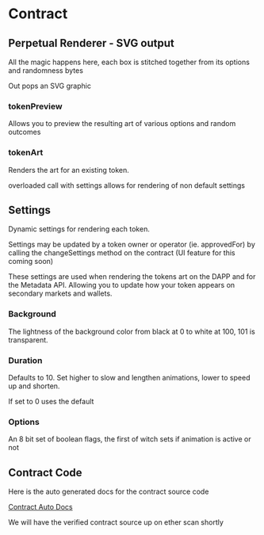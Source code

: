 # Contract
## Perpetual Renderer - SVG output
All the magic happens here, each box is stitched together from its options and randomness bytes

Out pops an SVG graphic

### tokenPreview
Allows you to preview the resulting art of various options and random outcomes

### tokenArt
Renders the art for an existing token.

overloaded call with settings allows for rendering of non default settings

## Settings
Dynamic settings for rendering each token.

Settings may be updated by a token owner or operator (ie. approvedFor) by calling the changeSettings method on the contract (UI feature for this coming soon)

These settings are used when rendering the tokens art on the DAPP and for the Metadata API. Allowing you to update how your token appears on secondary markets and wallets.

### Background
The lightness of the background color from black at 0 to white at 100, 101 is transparent.

### Duration
Defaults to 10. Set higher to slow and lengthen animations, lower to speed up and shorten.

If set to 0 uses the default

### Options
An 8 bit set of boolean flags, the first of witch sets if animation is active or not

## Contract Code
Here is the auto generated docs for the contract source code

[Contract Auto Docs](./TinyBoxes)

We will have the verified contract source up on ether scan shortly